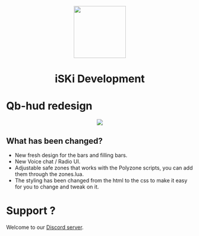 <p align="center">
    <img width="140" src="https://i.ibb.co/8n5MHYR1/iskiicon.png" />  
    <h1 align="center">iSKi Development</h1>
</p>

# Qb-hud redesign
<div align='center'><img src='https://i.ibb.co/HLKBS0sj/CSTMZD-copy.png'/></div>

## What has been changed?
- New fresh design for the bars and filling bars.
- New Voice chat / Radio UI.
- Adjustable safe zones that works with the Polyzone scripts, you can add them through the zones.lua.
- The styling has been changed from the html to the css to make it easy for you to change and tweak on it.

# Support ?
Welcome to our <a href="https://discord.gg/SwgzhUqGnk">Discord server</a>.
